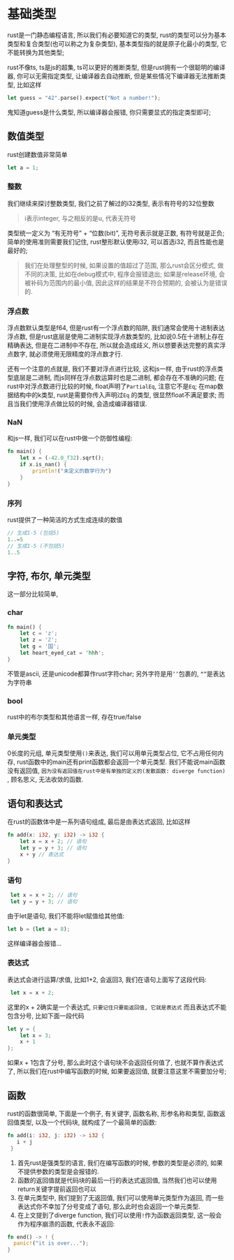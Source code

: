 # 基础类型

rust是一门静态编程语言, 所以我们有必要知道它的类型, rust的类型可以分为基本类型和复合类型(也可以称之为复杂类型), 基本类型指的就是原子化最小的类型, 它不能转换为其他类型;

rust不像ts, ts是js的超集, ts可以更好的推断类型, 但是rust拥有一个很聪明的编译器, 你可以无需指定类型, 让编译器去自动推断, 但是某些情况下编译器无法推断类型, 比如这样

```rust
let guess = "42".parse().expect("Not a number!");
```

鬼知道guess是什么类型, 所以编译器会报错, 你只需要显式的指定类型即可;

## 数值类型

rust创建数值非常简单

```rust
let a = 1;
```

### 整数

我们继续来探讨整数类型, 我们之前了解过的i32类型, 表示有符号的32位整数

> i表示integer, 与之相反的是u, 代表无符号
> 

类型统一定义为 “有无符号” + “位数(bit)”, 无符号表示就是正数, 有符号就是正负; 简单的使用准则需要我们记住, rust整形默认使用i32, 可以首选i32, 而且性能也是最好的; 

> 我们在处理整型的时候, 如果设置的值超过了范围, 那么rust会区分模式, 做不同的决策, 比如在debug模式中, 程序会报错退出; 如果是release环境, 会被补码为范围内的最小值, 因此这样的结果是不符合预期的, 会被认为是错误的.
> 

### 浮点数

浮点数默认类型是f64, 但是rust有一个浮点数的陷阱, 我们通常会使用十进制表达浮点数, 但是rust底层是使用二进制实现浮点数类型的, 比如说0.5在十进制上存在精确表达, 但是在二进制中不存在, 所以就会造成歧义, 所以想要表达完整的真实浮点数字, 就必须使用无限精度的浮点数才行.

还有一个注意的点就是, 我们不要对浮点进行比较, 这和js一样, 由于rust的浮点类型底层是二进制, 而js同样在浮点数运算时也是二进制, 都会存在不准确的问题; 在rust中对浮点数进行比较的时候, float声明了`PartialEq`, 注意它不是`Eq`; 在map数据结构中的k类型, rust是需要你传入声明过`Eq` 的类型, 很显然float不满足要求; 而且当我们使用浮点做比较的时候, 会造成编译器错误.

### NaN

和js一样, 我们可以在rust中做一个防御性编程:

```rust
fn main() {
    let x = (-42.0_f32).sqrt();
    if x.is_nan() {
        println!("未定义的数学行为")
    }
}
```

### 序列

rust提供了一种简洁的方式生成连续的数值

```rust
// 生成1-5 (包括5)
1..=5
// 生成1-5 (不包括5)
1..5
```

## 字符, 布尔, 单元类型

这一部分比较简单,

### char

```rust
fn main() {
    let c = 'z';
    let z = 'ℤ';
    let g = '国';
    let heart_eyed_cat = 'hhh';
}
```

不管是ascii, 还是unicode都算作rust字符char; 另外字符是用`’’`包裹的, `“”`是表达为字符串

### bool

rust中的布尔类型和其他语言一样, 存在true/false

### 单元类型

0长度的元组, 单元类型使用`()`来表达, 我们可以用单元类型占位, 它不占用任何内存, rust函数中的main还有print函数都会返回一个单元类型. 我们不能说main函数没有返回值, `因为没有返回值在rust中是有单独的定义的(发散函数: diverge function)` , 顾名思义, 无法收敛的函数.

## 语句和表达式

在rust的函数体中是一系列语句组成, 最后是由表达式返回, 比如这样

```rust
fn add(x: i32, y: i32) -> i32 {
    let x = x + 2; // 语句
    let y = y + 3; // 语句
    x + y // 表达式
}
```

### 语句

```rust
 let x = x + 2; // 语句
 let y = y + 3; // 语句
```

由于let是语句, 我们不能将let赋值给其他值:

```rust
let b = (let a = 8);
```

这样编译器会报错…

### 表达式

表达式会进行运算/求值, 比如1+2, 会返回3, 我们在语句上面写了这段代码:

```rust
 let x = x + 2; 
```

这里的x + 2确实是一个表达式, `只要记住只要能返回值, 它就是表达式` 而且表达式不能包含分号, 比如下面一段代码

```rust
let y = {
    let x = 3;
    x + 1
};
```

如果x + 1包含了分号, 那么此时这个语句块不会返回任何值了, 也就不算作表达式了, 所以我们在rust中编写函数的时候, 如果要返回值, 就要注意这里不需要加分号;

## 函数

rust的函数很简单, 下面是一个例子, 有关键字, 函数名称, 形参名称和类型, 函数返回值类型, 以及一个代码块, 就构成了一个最简单的函数:

```rust
fn add(i: i32, j: i32) -> i32 {
   i + j
 }
```

1. 首先rust是强类型的语言, 我们在编写函数的时候, 参数的类型是必须的, 如果不提供参数的类型是会报错的.
2. 函数的返回值就是代码块的最后一行的表达式返回值, 当然我们也可以使用return关键字提前返回也可以
3. 在单元类型中, 我们提到了无返回值, 我们可以使用单元类型作为返回, 而一些表达式你不幸加了分号变成了语句, 那么此时也会返回一个单元类型.
4. 在上文提到了diverge function, 我们可以使用`!`作为函数返回类型, 这一般会作为程序崩溃的函数, 代表永不返回:

```rust
fn end() -> ! {
  panic!("it is over...");
}
```